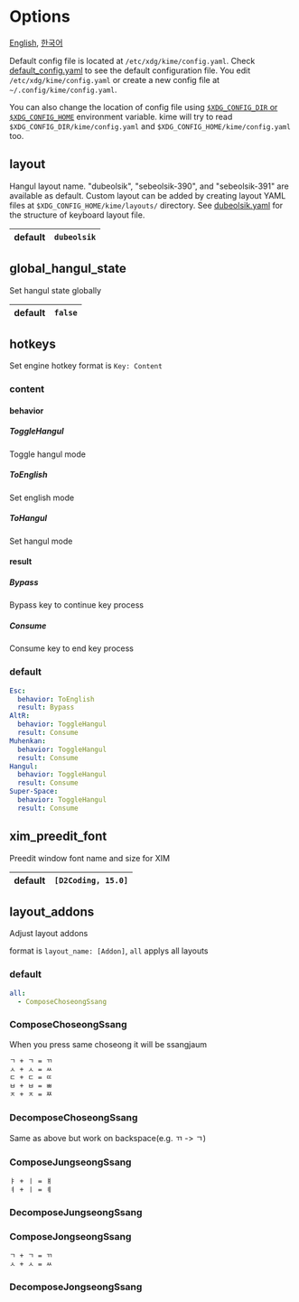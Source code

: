 # Options

[English](CONFIGURATION.md), [한국어](CONFIGURATION.ko.md)

Default config file is located at `/etc/xdg/kime/config.yaml`. Check
[default_config.yaml](../res/default_config.yaml) to see the default configuration
file. You edit `/etc/xdg/kime/config.yaml` or create a new config file at
`~/.config/kime/config.yaml`.

You can also change the location of config file using [`$XDG_CONFIG_DIR` or
`$XDG_CONFIG_HOME`][xdg] environment variable. kime will try to read
`$XDG_CONFIG_DIR/kime/config.yaml` and `$XDG_CONFIG_HOME/kime/config.yaml` too.

[xdg]: https://specifications.freedesktop.org/basedir-spec/basedir-spec-latest.html#introduction

## layout

Hangul layout name. "dubeolsik", "sebeolsik-390", and "sebeolsik-391" are
available as default. Custom layout can be added by creating layout YAML files
at `$XDG_CONFIG_HOME/kime/layouts/` directory. See [dubeolsik.yaml] for the
structure of keyboard layout file.

[dubeolsik.yaml]: ../src/engine/core/data/dubeolsik.yaml

| default |`dubeolsik`|
|---------|-----------|

## global_hangul_state

Set hangul state globally

| default |`false`|
|---------|-------|

## hotkeys

Set engine hotkey format is `Key: Content`

### content

#### behavior

##### ToggleHangul

Toggle hangul mode

##### ToEnglish

Set english mode

##### ToHangul

Set hangul mode

#### result

##### Bypass

Bypass key to continue key process

##### Consume

Consume key to end key process

### default

```yaml
Esc:
  behavior: ToEnglish
  result: Bypass
AltR:
  behavior: ToggleHangul
  result: Consume
Muhenkan:
  behavior: ToggleHangul
  result: Consume
Hangul:
  behavior: ToggleHangul
  result: Consume
Super-Space:
  behavior: ToggleHangul
  result: Consume
```

## xim_preedit_font

Preedit window font name and size for XIM

| default |`[D2Coding, 15.0]`|
|---------|------------------|

## layout_addons

Adjust layout addons

format is `layout_name: [Addon]`, `all` applys all layouts

### default

```yaml
all:
  - ComposeChoseongSsang
```

### ComposeChoseongSsang

When you press same choseong it will be ssangjaum

```txt
ㄱ + ㄱ = ㄲ
ㅅ + ㅅ = ㅆ
ㄷ + ㄷ = ㄸ
ㅂ + ㅂ = ㅃ
ㅈ + ㅈ = ㅉ
```

### DecomposeChoseongSsang

Same as above but work on backspace(e.g. ㄲ -> ㄱ)

### ComposeJungseongSsang

```txt
ㅑ + ㅣ = ㅒ
ㅕ + ㅣ = ㅖ
```

### DecomposeJungseongSsang

### ComposeJongseongSsang

```txt
ㄱ + ㄱ = ㄲ
ㅅ + ㅅ = ㅆ
```

### DecomposeJongseongSsang

